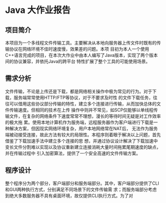 # Java 大作业报告

## 项目简介

本项目为一个多线程文件传输工具。主要解决从本地向服务器上传文件时既有的传输协议在网络环境不佳时速度慢，效果差的问题。本项
目初为本人一个使用C++语言完成的项目，在本次大作业中由本人编写了Java版本，实现了两个版本间的协议兼容，并依托Java的跨平台
特性扩展了整个工具的可能使用场景。

## 需求分析

文件传输，不论是上传还是下载，都是网络相关操作中极为常见的行为。对于下载，服务端常常使用HTTP/FTP等协议，对于不要求及时性
的文件下载任务，往往可以借用这些协议部分传输的特性，建立多个连接进行传输，从而加快总体的文件传输速度。但相同的技术在上传
操作中则并不常见，如SCP仅能够以单线程传输文件，在复杂的网络条件下速度常常不理想，漫长的等待时间无疑是对工作效率的极大拖
累。使用本地计算机作为服务端，远程服务器作为客户端进行下载是一种解决方案，但因现实网络环境复杂，用户本地网络常在NAT后，
无法作为服务端被动接受连接，故此方法有较大的局限性。本程序则着眼于解决以上问题，首先借鉴了下载加速手法中建立多个连接的思
想，并通过协议设计解决了下载加速中变长文件分割难以实现以及协议重新建立连接消耗大量时间拖累尾期速度的缺点，并在传输过程中
引入加密算法，提供了一个安全高速的文件传输方案。

## 程序设计

整个程序分为两个部分，客户端部分和服务端部分。其中，客户端部分提供了CLI和GUI两种执行方式，分别满足不同场景下的文件传输需
求；而服务端部分考虑到绝大多数服务器不具有桌面环境，故仅提供CLI执行方式。为了对